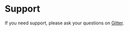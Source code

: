 # Support

If you need support, please ask your questions on [Gitter](https://gitter.im/woohoolabs/worm). 
